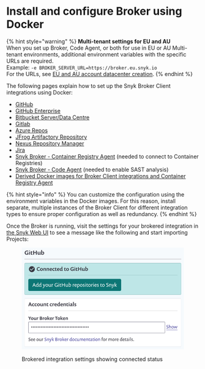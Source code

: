 # Install and configure Broker using Docker

{% hint style="warning" %}
**Multi-tenant settings for EU and AU**\
When you set up Broker, Code Agent, or both for use in EU or AU Multi-tenant environments, additional environment variables with the specific URLs are required.\
Example: `-e BROKER_SERVER_URL=https://broker.eu.snyk.io`\
For the URLs, see [EU and AU account datacenter creation](https://docs.snyk.io/snyk-processes/data-residency-at-snyk#eu-and-au-datacenter-account-creation).
{% endhint %}

The following pages explain how to set up the Snyk Broker Client integrations using Docker:

* [GitHub](broker-example-set-up-snyk-broker-with-github.md)
* [GitHub Enterprise](setup-broker-with-github-enterprise.md)
* [Bitbucket Server/Data Centre](data-center.md)
* [Gitlab](setup-broker-with-gitlab.md)
* [Azure Repos](setup-broker-with-azure-repos.md)
* [JFrog Artifactory Repository](set-up-snyk-broker-with-artifactory-repository.md)
* [Nexus Repository Manager](set-up-snyk-broker-with-nexus-repository-manager.md)
* [Jira](setup-broker-with-jira.md)
* [Snyk Broker - Container Registry Agent](../snyk-broker-container-registry-agent/) (needed to connect to Container Registries)
* [Snyk Broker - Code Agent](../snyk-broker-code-agent/) (needed to enable SAST analysis)
* [Derived Docker images for Broker Client integrations and Container Registry Agent](derived-docker-images-for-broker-client-integrations-and-container-registry-agent.md)

{% hint style="info" %}
You can customize the configuration using the environment variables in the Docker images. For this reason, install separate, multiple instances of the Broker Client for different integration types to ensure proper configuration as well as redundancy.
{% endhint %}

Once the Broker is running, visit the settings for your brokered integration in [the Snyk Web UI](https://app.snyk.io) to see a message like the following and start importing Projects:

<figure><img src="../../../.gitbook/assets/image (60) (1).png" alt="Brokered integration settings showing connected status"><figcaption><p>Brokered integration settings showing connected status</p></figcaption></figure>

